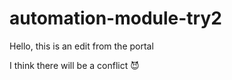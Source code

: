 # automation-module-try2

Hello, this is an edit from the portal

I think there will be a conflict 😈
